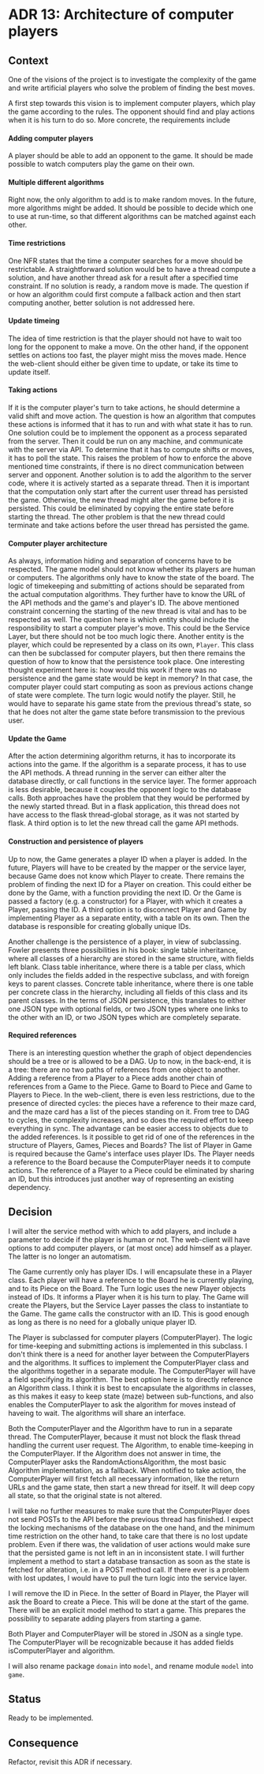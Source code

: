 # ADR 13: Architecture of computer players

## Context
One of the visions of the project is to investigate the complexity of the game and write artificial players who solve the problem of finding the best moves.

A first step towards this vision is to implement computer players, which play the game according to the rules. The opponent should find and play actions when it is his turn to do so.
More concrete, the requirements include
#### Adding computer players
A player should be able to add an opponent to the game. It should be made possible to watch computers play the game on their own. 

#### Multiple different algorithms
Right now, the only algorithm to add is to make random moves. In the future, more algorithms might be added. It should be possible to decide which one to use at run-time, so that different algorithms can be matched against each other.

#### Time restrictions
One NFR states that the time a computer searches for a move should be restrictable. A straightforward solution would be to have a thread compute a solution, and have another thread ask for a result after a specified time constraint. If no solution is ready, a random move is made.
The question if or how an algorithm could first compute a fallback action and then start computing another, better solution is not addressed here.

#### Update timeing
The idea of time restriction is that the player should not have to wait too long for the opponent to make a move. On the other hand, if the opponent settles on actions too fast, the player might miss the moves made. Hence the web-client should either be given time to update, or take its time to update itself.

#### Taking actions
If it is the computer player's turn to take actions, he should determine a valid shift and move action. The question is how an algorithm that computes these actions is informed that it has to run and with what state it has to run. 
One solution could be to implement the opponent as a process separated from the server. Then it could be run on any machine, and communicate with the server via API. To determine that it has to compute shifts or moves, it has to poll the state. This raises the problem of how to enforce the above mentioned time constraints, if there is no direct communication between server and opponent.
Another solution is to add the algorithm to the server code, where it is actively started as a separate thread. 
Then it is important that the computation only start after the current user thread has persisted the game. Otherwise, the new thread might alter the game before it is persisted. This could be eliminated by copying the entire state before starting the thread. The other problem is that the new thread could terminate and take actions before the user thread has persisted the game.

#### Computer player architecture
As always, information hiding and separation of concerns have to be respected. The game model should not know whether its players are human or computers. The algorithms only have to know the state of the board. The logic of timekeeping and submitting of actions should be separated from the actual computation algorithms. They further have to know the URL of the API methods and the game's and player's ID. The above mentioned constraint concerning the starting of the new thread is vital and has to be respected as well.
The question here is which entity should include the responsibility to start a computer player's move. This could be the Service Layer, but there should not be too much logic there. Another entity is the player, which could be represented by a class on its own, `Player`. This class can then be subclassed for computer players, but then there remains the question of how to know that the persistence took place.
One interesting thought experiment here is: how would this work if there was no persistence and the game state would be kept in memory? In that case, the computer player could start computing as soon as previous actions change of state were complete. The turn logic would notify the player. Still, he would have to separate his game state from the previous thread's state, so that he does not alter the game state before transmission to the previous user.



#### Update the Game
After the action determining algorithm returns, it has to incorporate its actions into the game. If the algorithm is a separate process, it has to use the API methods. A thread running in the server can either alter the database directly, or call functions in the service layer. The former approach is less desirable, because it couples the opponent logic to the database calls. Both approaches have the problem that they would be performed by the newly started thread. But in a flask application, this thread does not have access to the flask thread-global storage, as it was not started by flask.
A third option is to let the new thread call the game API methods.

#### Construction and persistence of players
Up to now, the Game generates a player ID when a player is added. In the future, Players will have to be created by the mapper or the service layer, because Game does not know which Player to create. There remains the problem of finding the next ID for a Player on creation. This could either be done by the Game, with a function providing the next ID. Or the Game is passed a factory (e.g. a constructor) for a Player, with which it creates a Player, passing the ID. A third option is to disconnect Player and Game by implementing Player as a separate entity, with a table on its own. Then the database is responsible for creating globally unique IDs.

Another challenge is the persistence of a player, in view of subclassing. Fowler presents three possibilities in his book: single table inheritance, where all classes of a hierarchy are stored in the same structure, with fields left blank. Class table inheritance, where there is a table per class, which only includes the fields added in the respective subclass, and with foreign keys to parent classes. Concrete table inheritance, where there is one table per concrete class in the hierarchy, including all fields of this class and its parent classes. In the terms of JSON persistence, this translates to either one JSON type with optional fields, or two JSON types where one links to the other with an ID, or two JSON types which are completely separate.

#### Required references
There is an interesting question whether the graph of object dependencies should be a tree or is allowed to be a DAG. Up to now, in the back-end, it is a tree: there are no two paths of references from one object to another. Adding a reference from a Player to a Piece adds another chain of references from a Game to the Piece. Game to Board to Piece and Game to Players to Piece. In the web-client, there is even less restrictions, due to the presence of directed cycles: the pieces have a reference to their maze card, and the maze card has a list of the pieces standing on it. From tree to DAG to cycles, the complexity increases, and so does the required effort to keep everything in sync. The advantage can be easier access to objects due to the added references.
Is it possible to get rid of one of the references in the structure of Players, Games, Pieces and Boards? The list of Player in Game is required because the Game's interface uses player IDs. The Player needs a reference to the Board because the ComputerPlayer needs it to compute actions. The reference of a Player to a Piece could be eliminated by sharing an ID, but this introduces just another way of representing an existing dependency.

## Decision
I will alter the service method with which to add players, and include a parameter to decide if the player is human or not. The web-client will have options to add computer players, or (at most once) add himself as a player. The latter is no longer an automatism.

The Game currently only has player IDs. I will encapsulate these in a Player class. Each player will have a reference to the Board he is currently playing, and to its Piece on the Board. The Turn logic uses the new Player objects instead of IDs. It informs a Player when it is his turn to play. The Game will create the Players, but the Service Layer passes the class to instantiate to the Game. The game calls the constructor with an ID. This is good enough as long as there is no need for a globally unique player ID.

The Player is subclassed for computer players (ComputerPlayer). The logic for time-keeping and submitting actions is implemented in this subclass. I don't think there is a need for another layer between the ComputerPlayers and the algorithms. It suffices to implement the ComputerPlayer class and the algorithms together in a separate module. The ComputerPlayer will have a field specifying its algorithm. The best option here is to directly reference an Algorithm class. I think it is best to encapsulate the algorithms in classes, as this makes it easy to keep state (maze) between sub-functions, and also enables the ComputerPlayer to ask the algorithm for moves instead of haveing to wait. The algorithms will share an interface.

Both the ComputerPlayer and the Algorithm have to run in a separate thread. The ComputerPlayer, because it must not block the flask thread handling the current user request. The Algorithm, to enable time-keeping in the ComputerPlayer. If the Algorithm does not answer in time, the ComputerPlayer asks the RandomActionsAlgorithm, the most basic Algorithm implementation, as a fallback. When notified to take action, the ComputerPlayer will first fetch all necessary information, like the return URLs and the game state, then start a new thread for itself. It will deep copy all state, so that the original state is not altered. 

I will take no further measures to make sure that the ComputerPlayer does not send POSTs to the API before the previous thread has finished. I expect the locking mechanisms of the database on the one hand, and the minimum time restriction on the other hand, to take care that there is no lost update problem. Even if there was, the validation of user actions would make sure that the persisted game is not left in an in inconsistent state.
I will further implement a method to start a database transaction as soon as the state is fetched for alteration, i.e. in a POST method call.
If there ever is a problem with lost updates, I would have to pull the turn logic into the service layer.

I will remove the ID in Piece. In the setter of Board in Player, the Player will ask the Board to create a Piece. This will be done at the start of the game.
There will be an explicit model method to start a game. This prepares the possibility to separate adding players from starting a game.

Both Player and ComputerPlayer will be stored in JSON as a single type. The ComputerPlayer will be recognizable because it has added fields isComputerPlayer and algorithm.

I will also rename package `domain` into `model`, and rename module `model` into `game`.

## Status
Ready to be implemented.

## Consequence
Refactor, revisit this ADR if necessary.





